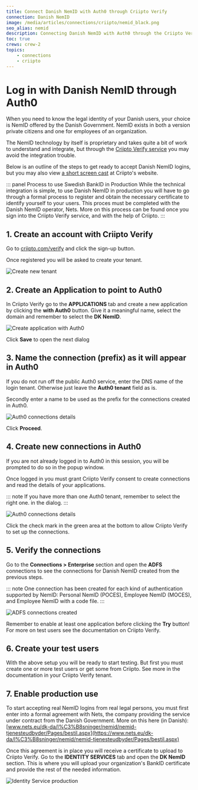 ```yaml
---
title: Connect Danish NemID with Auth0 through Criipto Verify
connection: Danish NemID
image: /media/articles/connections/criipto/nemid_black.png
seo_alias: nemid
description: Connecting Danish NemID with Auth0 through the Criipto Verify service
toc: true
crews: crew-2
topics:
    - connections
    - criipto
---
```


# Log in with Danish NemID through Auth0

When you need to know the legal identity of your Danish users, your choice is NemID  offered by the Danish Government. NemID exists in
both a version private citizens and one for employees of an organization.

The NemID technology by itself is proprietary and takes quite a bit of work to understand and integrate, but through the [Criipto Verify service](https://criipto.com/products/criipto-verify)
you may avoid the integration trouble.

Below is an outline of the steps to get ready to accept Danish NemID logins, but you may also view
[a short screen cast](https://criipto.com/easyid/auth0/2016/12/07/easyid-and-auth0/) at Criipto's website.

::: panel Process to use Swedish BankID in Production
While the technical integration is simple, to use Danish NemID in production you will have to go through a formal process to register and obtain the necessary certificate to identify yourself to your users. This proces must be completed with the Danish NemID operator, Nets. 
More on this process can be found once you sign into the Criipto Verify service, and with the help of Criipto.
:::

## 1. Create an account with Criipto Verify

Go to [criipto.com/verify](https://criipto.com/products/criipto-verify) and click the sign-up button.

Once registered you will be asked to create your tenant.

![Create new tenant](/media/articles/connections/criipto/easyid-signup.png)

## 2. Create an Application to point to Auth0

In Criipto Verify go to the **APPLICATIONS** tab and create a new application by clicking the **with Auth0** button.
Give it a meaningful name, select the domain and remember to select the **DK NemID**.

![Create application with Auth0](/media/articles/connections/criipto/auth0-app-dk.png)

Click **Save** to open the next dialog

## 3. Name the connection (prefix) as it will appear in Auth0

If you do not run off the public Auth0 service, enter the  DNS name of the login tenant. Otherwise just leave the **Auth0 tenant** field as is.

Secondly enter a name to be used as the prefix for the connections created in Auth0.

![Auth0 connections details](/media/articles/connections/criipto/auth0-details.png)

Click **Proceed**.

## 4. Create new connections in Auth0

If you are not already logged in to Auth0 in this session, you will be prompted to do so in the popup window.

Once logged in you must grant Criipto Verify consent to create connections and read the details of your applications.

::: note
If you have more than one Auth0 tenant, remember to select the right one. in the dialog.
:::

![Auth0 connections details](/media/articles/connections/criipto/auth0-consent.png)

Click the check mark in the green area at the bottom to allow Criipto Verify to set up the connections.

## 5. Verify the connections

Go to the **Connections > Enterprise** section and open the **ADFS** connections to see the connections for
Danish NemID  created from the previous steps.

::: note
One connection has been created for each kind of authentication supported by NemID:
Personal NemID (POCES), Employee NemID (MOCES), and Employee NemID with a code file.
:::

![ADFS connections created](/media/articles/connections/criipto/adfs-connections-dk.png)

Remember to enable at least one application before clicking the **Try** button! For more on test users see the documentation
on Criipto Verify.

## 6. Create your test users

With the above setup you will be ready to start testing. But first you must create one or more test users or get some from Criipto.
See more in the documentation in your Criipto Verify tenant.

## 7. Enable production use

To start accepting real NemID logins from real legal persons, you must first enter into a formal agreement with Nets,
the company providing the service under contract from the Danish Government. More on this here (in Danish):
[www.nets.eu/dk-da/l%C3%B8sninger/nemid/nemid-tjenesteudbyder/Pages/bestil.aspx](https://www.nets.eu/dk-da/l%C3%B8sninger/nemid/nemid-tjenesteudbyder/Pages/bestil.aspx)

Once this agreement is in place you will receive a certificate to upload to Criipto Verify. Go to the **IDENTITY SERVICES** tab
and open the **DK NemID** section. This is where you will upload your organization's BankID certificate and provide the rest of the
needed information.

![Identity Service production](/media/articles/connections/criipto/dk-nemid-prod.png)
